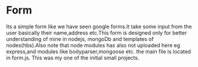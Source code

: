 # Form
Its a simple form like we have seen google forms.It take some input from the user basically their name,address etc.This form is designed only for better understanding of mine in nodejs, mongoDb and templates of nodes(hbs).Also note that node modules has also not uploaded here eg express,and modules like bodyparser,mongoose etc. the main file is located in form.js.
This was my one of the initial small projects. 

